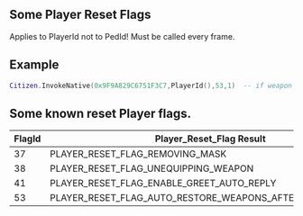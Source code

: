 ## Some Player Reset Flags

Applies to PlayerId not to PedId! Must be called every frame.

## Example

```lua
Citizen.InvokeNative(0x9F9A829C6751F3C7,PlayerId(),53,1)  -- if weapon was in your hand before interaction, it will be restored automatically after interaction.
```

<h2>Some known reset Player flags.</h2>

FlagId | Player_Reset_Flag Result
----------- | -----------------
37 | PLAYER_RESET_FLAG_REMOVING_MASK
38 | PLAYER_RESET_FLAG_UNEQUIPPING_WEAPON
41 | PLAYER_RESET_FLAG_ENABLE_GREET_AUTO_REPLY
53 | PLAYER_RESET_FLAG_AUTO_RESTORE_WEAPONS_AFTER_INTERACTIONS